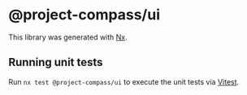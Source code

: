 # @project-compass/ui

This library was generated with [Nx](https://nx.dev).

## Running unit tests

Run `nx test @project-compass/ui` to execute the unit tests via [Vitest](https://vitest.dev/).
